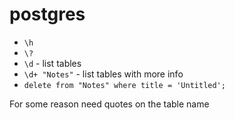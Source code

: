 # postgres
- `\h`
- `\?` 
- `\d` - list tables
- `\d+ "Notes"` - list tables with more info
 - `delete from "Notes" where title = 'Untitled';`
 
For some reason need quotes on the table name